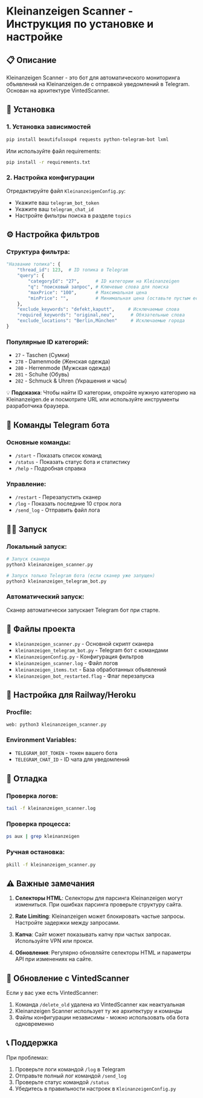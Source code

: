 # Kleinanzeigen Scanner - Инструкция по установке и настройке

## 📋 Описание
Kleinanzeigen Scanner - это бот для автоматического мониторинга объявлений на Kleinanzeigen.de с отправкой уведомлений в Telegram. Основан на архитектуре VintedScanner.

## 🚀 Установка

### 1. Установка зависимостей
```bash
pip install beautifulsoup4 requests python-telegram-bot lxml
```

Или используйте файл requirements:
```bash
pip install -r requirements.txt
```

### 2. Настройка конфигурации
Отредактируйте файл `KleinanzeigenConfig.py`:
- Укажите ваш `telegram_bot_token`
- Укажите ваш `telegram_chat_id`
- Настройте фильтры поиска в разделе `topics`

## ⚙️ Настройка фильтров

### Структура фильтра:
```python
"Название топика": {
    "thread_id": 123,  # ID топика в Telegram
    "query": {
        "categoryId": "27",      # ID категории на Kleinanzeigen
        "q": "поисковый запрос", # Ключевые слова для поиска
        "maxPrice": "100",       # Максимальная цена
        "minPrice": "",          # Минимальная цена (оставьте пустым если не нужно)
    },
    "exclude_keywords": "defekt,kaputt",     # Исключаемые слова
    "required_keywords": "original,neu",      # Обязательные слова
    "exclude_locations": "Berlin,München"     # Исключаемые города
}
```

### Популярные ID категорий:
- `27` - Taschen (Сумки)
- `278` - Damenmode (Женская одежда)
- `280` - Herrenmode (Мужская одежда)
- `281` - Schuhe (Обувь)
- `282` - Schmuck & Uhren (Украшения и часы)

💡 **Подсказка**: Чтобы найти ID категории, откройте нужную категорию на Kleinanzeigen.de и посмотрите URL или используйте инструменты разработчика браузера.

## 🤖 Команды Telegram бота

### Основные команды:
- `/start` - Показать список команд
- `/status` - Показать статус бота и статистику
- `/help` - Подробная справка

### Управление:
- `/restart` - Перезапустить сканер
- `/log` - Показать последние 10 строк лога
- `/send_log` - Отправить файл лога

## 🏃‍♂️ Запуск

### Локальный запуск:
```bash
# Запуск сканера
python3 kleinanzeigen_scanner.py

# Запуск только Telegram бота (если сканер уже запущен)
python3 kleinanzeigen_telegram_bot.py
```

### Автоматический запуск:
Сканер автоматически запускает Telegram бот при старте.

## 📁 Файлы проекта

- `kleinanzeigen_scanner.py` - Основной скрипт сканера
- `kleinanzeigen_telegram_bot.py` - Telegram бот с командами
- `KleinanzeigenConfig.py` - Конфигурация фильтров
- `kleinanzeigen_scanner.log` - Файл логов
- `kleinanzeigen_items.txt` - База обработанных объявлений
- `kleinanzeigen_bot_restarted.flag` - Флаг перезапуска

## 🔧 Настройка для Railway/Heroku

### Procfile:
```
web: python3 kleinanzeigen_scanner.py
```

### Environment Variables:
- `TELEGRAM_BOT_TOKEN` - токен вашего бота
- `TELEGRAM_CHAT_ID` - ID чата для уведомлений

## 🐛 Отладка

### Проверка логов:
```bash
tail -f kleinanzeigen_scanner.log
```

### Проверка процесса:
```bash
ps aux | grep kleinanzeigen
```

### Ручная остановка:
```bash
pkill -f kleinanzeigen_scanner.py
```

## ⚠️ Важные замечания

1. **Селекторы HTML**: Селекторы для парсинга Kleinanzeigen могут измениться. При ошибках парсинга проверьте структуру сайта.

2. **Rate Limiting**: Kleinanzeigen может блокировать частые запросы. Настройте задержки между запросами.

3. **Капча**: Сайт может показывать капчу при частых запросах. Используйте VPN или прокси.

4. **Обновления**: Регулярно обновляйте селекторы HTML и параметры API при изменениях на сайте.

## 🔄 Обновление с VintedScanner

Если у вас уже есть VintedScanner:
1. Команда `/delete_old` удалена из VintedScanner как неактуальная
2. Kleinanzeigen Scanner использует ту же архитектуру и команды
3. Файлы конфигурации независимы - можно использовать оба бота одновременно

## 📞 Поддержка

При проблемах:
1. Проверьте логи командой `/log` в Telegram
2. Отправьте полный лог командой `/send_log`
3. Проверьте статус командой `/status`
4. Убедитесь в правильности настроек в `KleinanzeigenConfig.py`
